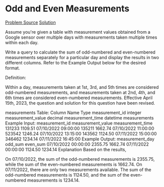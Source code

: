 # Odd and Even Measurements

[Problem Source](https://datalemur.com/questions/odd-even-measurements)
[Solution](solutions\013_odd_and_even_measurements.sql)

Assume you're given a table with measurement values obtained from a Google sensor over multiple days with measurements taken multiple times within each day.

Write a query to calculate the sum of odd-numbered and even-numbered measurements separately for a particular day and display the results in two different columns. Refer to the Example Output below for the desired format.

Definition:

Within a day, measurements taken at 1st, 3rd, and 5th times are considered odd-numbered measurements, and measurements taken at 2nd, 4th, and 6th times are considered even-numbered measurements.
Effective April 15th, 2023, the question and solution for this question have been revised.

measurements Table:
Column Name Type
measurement_id integer
measurement_value decimal
measurement_time datetime
measurements Example Input:
measurement_id measurement_value measurement_time
131233 1109.51 07/10/2022 09:00:00
135211 1662.74 07/10/2022 11:00:00
523542 1246.24 07/10/2022 13:15:00
143562 1124.50 07/11/2022 15:00:00
346462 1234.14 07/11/2022 16:45:00
Example Output:
measurement_day odd_sum even_sum
07/10/2022 00:00:00 2355.75 1662.74
07/11/2022 00:00:00 1124.50 1234.14
Explanation
Based on the results,

On 07/10/2022, the sum of the odd-numbered measurements is 2355.75, while the sum of the even-numbered measurements is 1662.74.
On 07/11/2022, there are only two measurements available. The sum of the odd-numbered measurements is 1124.50, and the sum of the even-numbered measurements is 1234.14.
